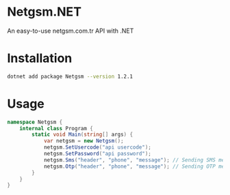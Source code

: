 # Netgsm.NET
An easy-to-use netgsm.com.tr API with .NET

# Installation
```bash
dotnet add package Netgsm --version 1.2.1
```

# Usage
```c#
namespace Netgsm {
    internal class Program {
        static void Main(string[] args) {
            var netgsm = new Netgsm();
            netgsm.SetUsercode("api usercode");
            netgsm.SetPassword("api password");
            netgsm.Sms("header", "phone", "message"); // Sending SMS message
            netgsm.Otp("header", "phone", "message"); // Sending OTP message
        }
    }
}
```

